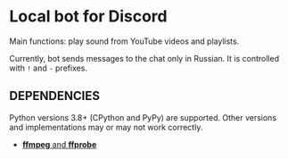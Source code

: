 # Local bot for Discord

Main functions: play sound from YouTube videos and playlists.

Currently, bot sends messages to the chat only in Russian.
It is controlled with `!` and `-` prefixes.

## DEPENDENCIES

Python versions 3.8+ (CPython and PyPy) are supported. Other versions and implementations may or may not work correctly.

* [**ffmpeg** and **ffprobe**](https://www.ffmpeg.org)
